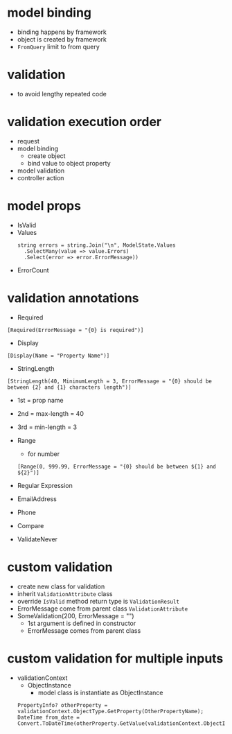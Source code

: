 # model binding

- binding happens by framework
- object is created by framework
- `FromQuery` limit to from query

# validation

- to avoid lengthy repeated code

# validation execution order
- request
- model binding
  - create object
  - bind value to object property
- model validation
- controller action


# model props

- IsValid
- Values
  ```
  string errors = string.Join("\n", ModelState.Values
    .SelectMany(value => value.Errors)
    .Select(error => error.ErrorMessage))
  ```
- ErrorCount

# validation annotations

- Required

```
[Required(ErrorMessage = "{0} is required")]
```

- Display

```
[Display(Name = "Property Name")]
```

- StringLength
```
[StringLength(40, MinimumLength = 3, ErrorMessage = "{0} should be between {2} and {1} characters length")]
```
- 1st = prop name
- 2nd = max-length = 40
- 3rd = min-length = 3

- Range
  - for number
  ```
  [Range(0, 999.99, ErrorMessage = "{0} should be between ${1} and ${2}")]
  ```

- Regular Expression
- EmailAddress
- Phone
- Compare
- ValidateNever

# custom validation
- create new class for validation
- inherit `ValidationAttribute` class
- override `IsValid` method return type is `ValidationResult`
- ErrorMessage come from parent class `ValidationAttribute`
- SomeValidation(200, ErrorMessage = "")
  - 1st argument is defined in constructor
  - ErrorMessage comes from parent class

# custom validation for multiple inputs
- validationContext
  - ObjectInstance
    - model class is instantiate as ObjectInstance
  ```
  PropertyInfo? otherProperty = validationContext.ObjectType.GetProperty(OtherPropertyName);
  DateTime from_date = Convert.ToDateTime(otherProperty.GetValue(validationContext.ObjectInstance));
  ```